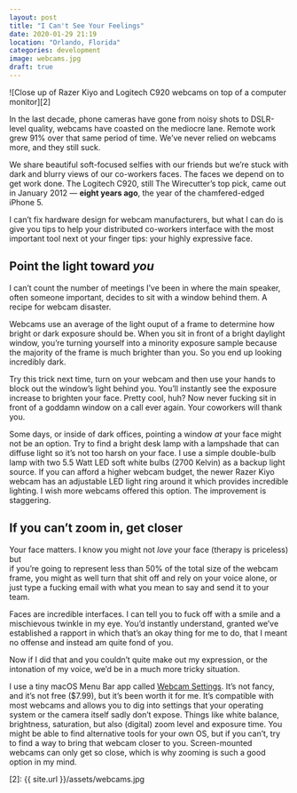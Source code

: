 ```yaml
---
layout: post
title: "I Can't See Your Feelings"
date: 2020-01-29 21:19
location: "Orlando, Florida"
categories: development
image: webcams.jpg
draft: true
---
```

![Close up of Razer Kiyo and Logitech C920 webcams on top of a computer monitor][2]

In the last decade, phone cameras have gone from noisy shots to DSLR-level quality, 
webcams have coasted on the mediocre lane. Remote work grew 91% over that same period 
of time. We’ve never relied on webcams more, and they still suck.

We share beautiful soft-focused selfies with our friends but we’re stuck with dark and 
blurry views of our co-workers faces. The faces we depend on to get work done. The 
Logitech C920, still The Wirecutter’s top pick, came out in January 2012 — **eight years ago**, 
the year of the chamfered-edged iPhone 5. 

I can’t fix hardware design for webcam manufacturers, but what I can do is give you tips 
to help your distributed co-workers interface with the most important tool next ot your 
finger tips: your highly expressive face.

## Point the light toward *you*

I can’t count the number of meetings I’ve been in where the main speaker, often someone 
important, decides to sit with a window behind them. A recipe for webcam disaster. 

Webcams use an average of the light ouput of a frame to determine how bright or dark 
exposure should be. When you sit in front of a bright daylight window, you’re turning 
yourself into a minority exposure sample because the majority of the frame is much brighter 
than you. So you end up looking incredibly dark.

Try this trick next time, turn on your webcam and then use your hands to block out the 
window’s light behind you. You’ll instantly see the exposure increase to brighten your face. 
Pretty cool, huh? Now never fucking sit in front of a goddamn window on a call ever again. 
Your coworkers will thank you.

Some days, or inside of dark offices, pointing a window *at* your face might not be an 
option. Try to find a bright desk lamp with a lampshade that can diffuse light so it’s 
not too harsh on your face. I use a simple double-bulb lamp with two 5.5 Watt LED soft 
white bulbs (2700 Kelvin) as a backup light source. If you can afford a higher webcam 
budget, the newer Razer Kiyo webcam has an adjustable LED light ring around it which 
provides incredible lighting. I wish more webcams offered this option. The improvement 
is staggering.  

## If you can’t zoom in, get closer

Your face matters. I know you might not *love* your face (therapy is priceless) but  
if you’re going to represent less than 50% of the total size of the webcam frame, 
you might as well turn that shit off and rely on your voice alone, or just type a 
fucking email with what you mean to say and send it to your team. 

Faces are incredible interfaces. I can tell you to fuck off with a smile and a mischievous 
twinkle in my eye. You’d instantly understand, granted we’ve established a rapport in 
which that’s an okay thing for me to do, that I meant no offense and instead am quite 
fond of you.

Now if I did that and you couldn’t quite make out my expression, or the intonation of my 
voice, we’d be in a much more tricky situation. 

I use a tiny macOS Menu Bar app called [Webcam Settings][1]. It’s not fancy, and it’s 
not free ($7.99), but it’s been worth it for me. It’s compatible with most webcams and 
allows you to dig into settings that your operating system or the camera itself sadly 
don’t expose. Things like white balance, brightness, saturation, but also (digital) zoom 
level and exposure time. You might be able to find alternative tools for your own OS, 
but if you can’t, try to find a way to bring that webcam closer to you. Screen-mounted 
webcams can only get so close, which is why zooming is such a good option in my mind.  

[1]: https://apps.apple.com/us/app/webcam-settings/id533696630?mt=12
[2]: {{ site.url }}/assets/webcams.jpg
